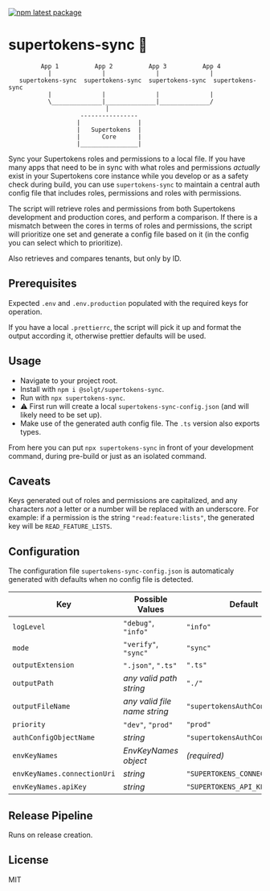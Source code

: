 [![npm latest package](https://img.shields.io/npm/v/@solgt/supertokens-sync/latest.svg)](https://www.npmjs.com/package/@solgt/supertokens-sync)

# supertokens-sync 📡

```
         App 1          App 2          App 3          App 4
           |              |              |              |
   supertokens-sync  supertokens-sync  supertokens-sync  supertokens-sync
           |              |              |              |
           \______________|______________|______________/
                           |
                    ----------------
                   |                |
                   |   Supertokens  |
                   |      Core      |
                   |________________|

```

Sync your Supertokens roles and permissions to a local file. If you have many
apps that need to be in sync with what roles and permissions _actually_ exist in
your Supertokens core instance while you develop or as a safety check during
build, you can use `supertokens-sync` to maintain a central auth config file
that includes roles, permissions and roles with permissions.

The script will retrieve roles and permissions from both Supertokens development
and production cores, and perform a comparison. If there is a mismatch between
the cores in terms of roles and permissions, the script will prioritize one set
and generate a config file based on it (in the config you can select which to
prioritize).

Also retrieves and compares tenants, but only by ID.

## Prerequisites

Expected `.env` and `.env.production` populated with the required keys for
operation.

If you have a local `.prettierrc`, the script will pick it up and format the
output according it, otherwise prettier defaults will be used.

## Usage

-   Navigate to your project root.
-   Install with `npm i @solgt/supertokens-sync`.
-   Run with `npx supertokens-sync`.
-   ⚠️ First run will create a local `supertokens-sync-config.json` (and will
    likely need to be set up).
-   Make use of the generated auth config file. The `.ts` version also exports
    types.

From here you can put `npx supertokens-sync` in front of your development
command, during pre-build or just as an isolated command.

## Caveats

Keys generated out of roles and permissions are capitalized, and any characters
_not_ a letter or a number will be replaced with an underscore. For example: if
a permission is the string `"read:feature:lists"`, the generated key will be
`READ_FEATURE_LISTS`.

## Configuration

The configuration file `supertokens-sync-config.json` is automaticaly generated
with defaults when no config file is detected.

| Key                         | Possible Values              | Default                        |
| --------------------------- | ---------------------------- | ------------------------------ |
| `logLevel`                  | `"debug"`, `"info"`          | `"info"`                       |
| `mode`                      | `"verify"`, `"sync"`         | `"sync"`                       |
| `outputExtension`           | `".json"`, `".ts"`           | `".ts"`                        |
| `outputPath`                | _any valid path string_      | `"./"`                         |
| `outputFileName`            | _any valid file name string_ | `"supertokensAuthConfig"`      |
| `priority`                  | `"dev"`, `"prod"`            | `"prod"`                       |
| `authConfigObjectName`      | _string_                     | `"supertokensAuthConfig"`      |
| `envKeyNames`               | _EnvKeyNames object_         | _(required)_                   |
| `envKeyNames.connectionUri` | _string_                     | `"SUPERTOKENS_CONNECTION_URI"` |
| `envKeyNames.apiKey`        | _string_                     | `"SUPERTOKENS_API_KEY"`        |

## Release Pipeline

Runs on release creation.

## License

MIT
